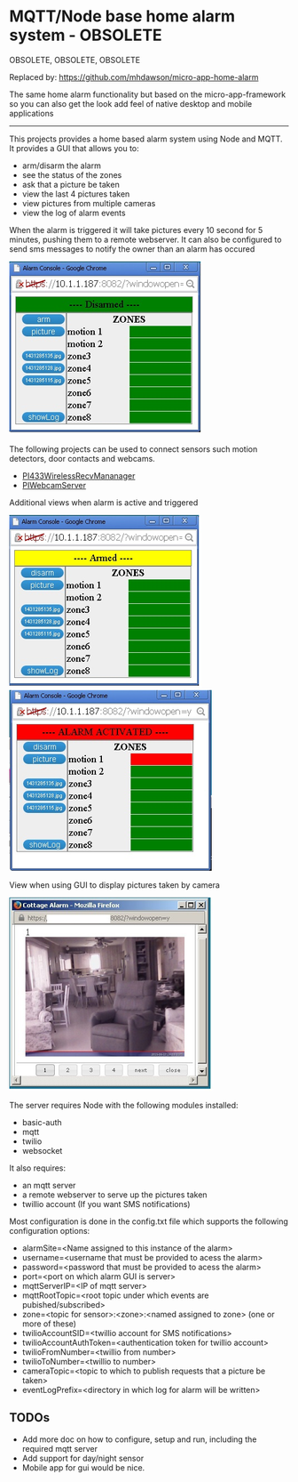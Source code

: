 # MQTT/Node base home alarm system - OBSOLETE

OBSOLETE, OBSOLETE, OBSOLETE

Replaced by: https://github.com/mhdawson/micro-app-home-alarm

The same home alarm functionality but based on the micro-app-framework
so you can also get the look add feel of native desktop and
mobile applications


----------------------------------------------------------


This projects provides a home based alarm system using Node and
MQTT. It provides a GUI that allows you to:

* arm/disarm the alarm
* see the status of the zones
* ask that a picture be taken
* view the last 4 pictures taken
* view pictures from multiple cameras
* view the log of alarm events

When the alarm is triggered it will take pictures every 10 second for 5 minutes, pushing them to a remote webserver.
It can also be configured to send sms messages to notify the owner than an alarm has occured

![picture of alarm main window](pictures/alarm_main_window.jpg?raw=true)

The following projects can be used to connect sensors such
motion detectors, door contacts and webcams.
* [PI433WirelessRecvMananager](https://github.com/mhdawson/PI433WirelessRecvManager)
* [PIWebcamServer](https://github.com/mhdawson/PIWebcamServer)

Additional views when alarm is active and triggered

![picture of alarm when armed](pictures/alarm_main_window_armed.jpg?raw=true)
![picture of alarm when triggered](pictures/alarm_main_window_triggered.jpg?raw=true)

View when using GUI to display pictures taken by camera

![sample camera picture view](pictures/alarm_camera_picture_view.jpg?raw=true)

The server requires Node with the following modules installed:

* basic-auth
* mqtt
* twilio
* websocket
 
It also requires:

* an mqtt server 
* a remote webserver to serve up the pictures taken
* twillio account (If you want SMS notifications)

Most configuration is done in the config.txt file which supports the following configuration options:

* alarmSite=\<Name assigned to this instance of the alarm\>
* username=\<username that must be provided to acess the alarm\>
* password=\<password that must be provided to acess the alarm\>
* port=\<port on which alarm GUI is server\>
* mqttServerIP=\<IP of mqtt server\>
* mqttRootTopic=\<root topic under which events are pubished/subscribed\>
* zone=\<topic for sensor\>:\<zone\>:\<named assigned to zone\>   (one or more of these)
* twilioAccountSID=\<twillio account for SMS notifications\>
* twilioAccountAuthToken=\<authentication token for twillio account\>
* twilioFromNumber=\<twillio from number\>
* twilioToNumber=\<twillio to number\>
* cameraTopic=\<topic to which to publish requests that a picture be taken\>
* eventLogPrefix=\<directory in which log for alarm will be written\>

## TODOs
- Add more doc on how to configure, setup and run, including the required mqtt server
- Add support for day/night sensor 
- Mobile app for gui would be nice. 

